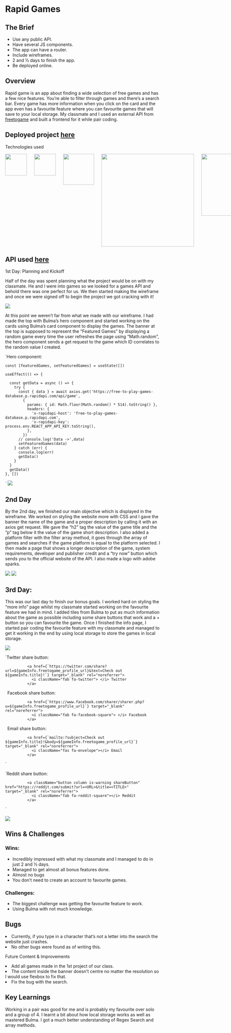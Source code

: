 # Rapid Games


## The Brief
<ul>
<li>Use any public API.</li>
<li>Have several JS components.</li>
<li>The app can have a router.</li>
<li>Include wireframes.</li>
<li>2 and ½ days to finish the app.</li>
<li>Be deployed online.</li>
</ul>

## Overview

Rapid game is an app about finding a wide selection of free games and has a few nice features. You’re able to filter through games and there’s a search bar. Every game has more information when you click on the card and the app even has a favourite feature where you can favourite games that will save to your local storage. My classmate and I used an external API from <a href="https://alternativeto.net/software/freetogame/about/">freetogame</a> and built a frontend for it while pair coding.

## Deployed project <a href="https://rapidgames.netlify.app">here</a>

Technologies used

<div style="display: flex; flex-direction: row; gap: 1.5rem; margin-bottom: 10px;">
  <img style="width: 70px;" src="https://i.imgur.com/BYUqdTS.png">
  <img style="width: 70px;" src="https://i.imgur.com/QlYh5mv.png">
  <img style="width: 100px;" src="https://i.imgur.com/k9De3HS.png">
  <img style="width: 300px;" src="https://i.imgur.com/KX1h5kY.png">
  <img style="width: 200px;" src="https://i.imgur.com/C9s6ueO.png">
  <img style="width: 150px;" src="https://i.imgur.com/st6ajnt.jpg">
</div>  

## API used <a href="https://www.freetogame.com/api-doc">here</a>

1st Day: Planning and Kickoff

Half of the day was spent planning what the project would be on with my classmate. He and I were into games so we looked for a games API and behold there was one perfect for us. We then started making the wireframe and once we were signed off to begin the project we got cracking with it! 
  
<img src="https://i.imgur.com/EiQazD4.png">
  
At this point we weren’t far from what we made with our wireframe. I had made the top with Bulma’s hero component and started working on the cards using Bulma’s card component to display the games. The banner at the top is supposed to represent the “Featured Games” by displaying a random game every time the user refreshes the page using “Math.random”, the hero component sends a get request to the game which ID correlates to the random value I created. 

`Hero component:

    const [featuredGames, setFeaturedGames] = useState([])

    useEffect(() => {

      const getData = async () => {
        try {
          const { data } = await axios.get('https://free-to-play-games-database.p.rapidapi.com/api/game',
            {
              params: { id: Math.floor(Math.random() * 514).toString() },
              headers: {
                'x-rapidapi-host': 'free-to-play-games-database.p.rapidapi.com',
                'x-rapidapi-key': process.env.REACT_APP_API_KEY.toString(),
              },
            })
          // console.log('Data ->',data)
          setFeaturedGames(data)
        } catch (err) {
          console.log(err)
          getData()
        }
      }
      getData()
    }, [])

`
<img src="https://i.imgur.com/znP3lVK.png">

## 2nd Day

By the 2nd day, we finished our main objective which is displayed in the wireframe. We worked on styling the website more with CSS and I gave the banner the name of the game and a proper description by calling it with an axios get request. We gave the “h2” tag the value of the game title and the ”p” tag below it the value of the game short description. I also added a platform filter with the filter array method, it goes through the array of games and searches if the game platform is equal to the platform selected. I then made a page that shows a longer description of the game, system requirements, developer and publisher credit and a “try now” button which sends you to the official website of the API. I also made a logo with adobe sparks.

<img src="https://i.imgur.com/YmCZFxP.png">
<img src="https://i.imgur.com/z8kC7L4.png">

## 3rd Day:
This was our last day to finish our bonus goals. I worked hard on styling the “more info” page whilst my classmate started working on the favourite feature we had in mind. I added tiles from Bulma to put as much information about the game as possible including some share buttons that work and a + button so you can favourite the game. Once I finished the info page, I started pair coding the favourite feature with my classmate and managed to get it working in the end by using local storage to store the games in local storage.

<img src="https://i.imgur.com/UJBN5y1.png">

`Twitter share button:

              <a href={`https://twitter.com/share?url=${gameInfo.freetogame_profile_url}&text=Check out ${gameInfo.title}!`} target="_blank" rel="noreferrer">
                <i className="fab fa-twitter"> </i> Twitter
              </a>

`
`Facebook share button:

              <a href={`https://www.facebook.com/sharer/sharer.php?u=${gameInfo.freetogame_profile_url}`} target="_blank" rel="noreferrer">
                <i className="fab fa-facebook-square"> </i> Facebook 
              </a>

`
`Email share button:

              <a href={`mailto:?subject=Check out ${gameInfo.title}!&body=${gameInfo.freetogame_profile_url}`} target="_blank" rel="noreferrer">
                <i className="fas fa-envelope"></i> Email
              </a>

`

`Reddit share button:

              <a className="button column is-warning shareButton" href="https://reddit.com/submit?url=<URL>&title=<TITLE>" target="_blank" rel="noreferrer">
                <i className="fab fa-reddit-square"></i> Reddit
              </a>

`

<img src="https://i.imgur.com/fuu6I5l.png">


## Wins & Challenges

### Wins:

<ul>
<li>Incredibly impressed with what my classmate and I managed to do in just 2 and ½ days.</li>
<li>Managed to get almost all bonus features done.</li>
<li>Almost no bugs</li>
<li>You don’t need to create an account to favourite games.</li>
</ul>

### Challenges:

<ul>
<li>The biggest challenge was getting the favourite feature to work.</li>
<li>Using Bulma with not much knowledge.</li>
</ul>

## Bugs

<li>Currently, if you type in a character that’s not a letter into the search the website just crashes.</li>
<li>No other bugs were found as of writing this.</li>

Future Content & Improvements

<li>Add all games made in the 1st project of our class.</li>
<li>The content inside the banner doesn’t centre no matter the resolution so I would use flexbox to fix that.</li>
<li>Fix the bug with the search.</li>

## Key Learnings

Working in a pair was good for me and is probably my favourite over solo and a group of 4. I learnt a bit about how local storage works as well as mastered Bulma. I got a much better understanding of Regex Search and array methods.


